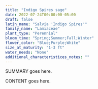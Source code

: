 ```yaml
---
title: "Indigo Spires sage"
date: 2022-07-24T00:00:00-05:00
draft: false
latin_name: "Salvia 'Indigo Spires'"
family_name: "Lamiaceae"
plant_type: "Perennial"
bloom_time: "Spring;Summer;Fall;Winter"
flower_color: "Blue;Purple;White"
size_at_maturity: "1-3 ft"
water_needs: "None"
additional_characteristices_notes: ""
---
```


SUMMARY goes here.

<!--more-->

CONTENT goes here.